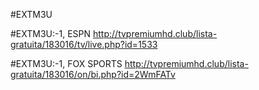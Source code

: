 #EXTM3U

#EXTM3U:-1, ESPN
http://tvpremiumhd.club/lista-gratuita/183016/tv/live.php?id=1533

#EXTM3U:-1, FOX SPORTS
http://tvpremiumhd.club/lista-gratuita/183016/on/bi.php?id=2WmFATv
